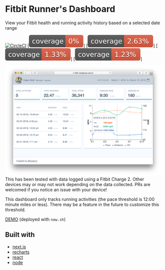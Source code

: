 # Fitbit Runner's Dashboard
View your Fitbit health and running activity history based on a selected date range

[![CircleCI](https://circleci.com/gh/nickjvm/fitbit-dashboard.svg?style=svg)](https://circleci.com/gh/nickjvm/fitbit-dashboard)
[![CoverageBranches](./coverage/badge-branches.svg)]
[![CoverageFunctions](./coverage/badge-functions.svg)]
[![CoverageLines](./coverage/badge-lines.svg)]
[![CoverageStatements](./coverage/badge-statements.svg)]

![Screenshot](static/images/screenshot-lg.png)
This has been tested with data logged using a Fitbit Charge 2. Other devices may or may not work depending on the data collected. PRs are welcomed if you notice an issue with your device!

This dashboard only tracks running activities (the pace threshold is 12:00 minute miles or less). There may be a feature in the future to customize this threshold.

[DEMO](https://fitbit-rsiykgocqr.now.sh/) (deployed with `now.sh`)

## Built with
* [next.js](https://github.com/zeit/next.js)
* [recharts](https://github.com/recharts/recharts)
* [react](https://github.com/facebook/react)
* [node](https://github.com/nodejs/node)
